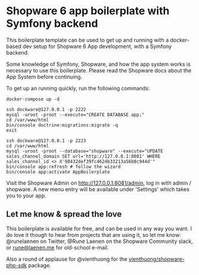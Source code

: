 # Shopware 6 app boilerplate with Symfony backend
This boilerplate template can be used to get up and running with a docker-based dev setup for Shopware 6 App development, with a Symfony backend.

Some knowledge of Symfony, Shopware, and how the app system works is necessary to use this boilerplate. Please read the Shopware docs about the App System before continuing.

To get up an running quickly, run the following commands:
```
docker-compose up -d

ssh dockware@127.0.0.1 -p 2222
mysql -uroot -proot --execute="CREATE DATABASE app;"
cd /var/www/html
bin/console doctrine:migrations:migrate -q
exit

ssh dockware@127.0.0.1 -p 2223
cd /var/www/html
mysql -uroot -proot --database="shopware" --execute="UPDATE sales_channel_domain SET url='http://127.0.0.1:8081' WHERE sales_channel_id <> X'98432def39fc4624b33213a56b8c944d'"
bin/console app:refresh # follow the wizard
bin/console app:activate AppBoilerplate
```

Visit the Shopware Admin on http://127.0.0.1:8081/admin, log in with admin / shopware. A new menu entry will be available under 'Settings' which takes you to your app.

## Let me know & spread the love
This boilerplate is available for free, and can be used in any way you want.
I do love it though to hear from projects that are using it, so let me know: @runelaenen on Twitter, @Rune Laenen on the Shopware Community slack, or rune@laenen.me for old-school e-mail.

Also a round of applause for @vienthuong for the [vienthuong/shopware-php-sdk](https://github.com/vienthuong/shopware-php-sdk) package.
